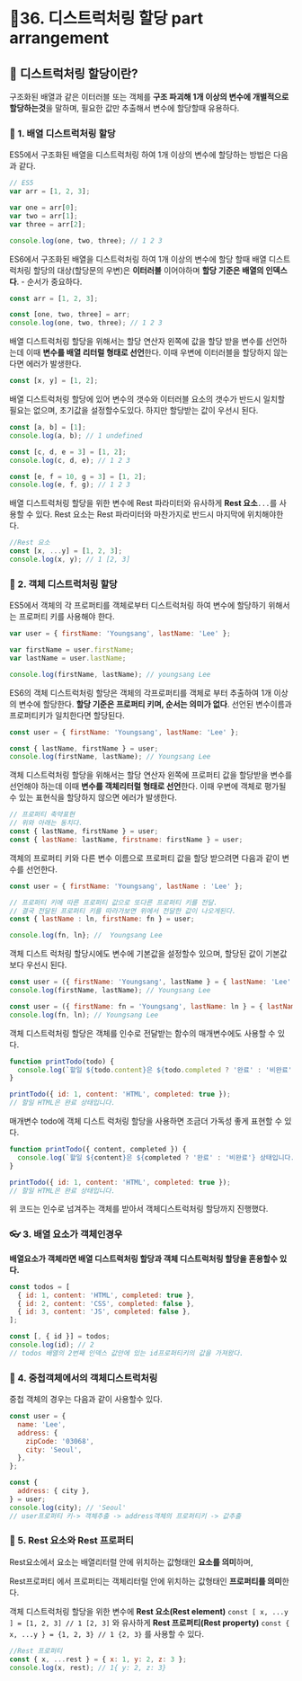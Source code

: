 # 🎈36. 디스트럭처링 할당 part arrangement

## 🔎 디스트럭처링 할당이란?

구조화된 배열과 같은 이터러블 또는 객체를 **구조 파괴해 1개 이상의 변수에 개별적으로 할당하는것**을 말하며, 필요한 값만 추출해서 변수에 할당할때 유용하다.

### 🎢 1. 배열 디스트럭처링 할당

ES5에서 구조화된 배열을 디스트럭처링 하여 1개 이상의 변수에 할당하는 방법은 다음과 같다.

```javascript
// ES5
var arr = [1, 2, 3];

var one = arr[0];
var two = arr[1];
var three = arr[2];

console.log(one, two, three); // 1 2 3
```

ES6에서 구조화된 배열을 디스트럭처링 하여 1개 이상의 변수에 할당 할때 배열 디스트럭처링 할당의 대상(할당문의 우변)은 **이터러블** 이어야하며 **할당 기준은 배열의 인덱스다**. - 순서가 중요하다.

```javascript
const arr = [1, 2, 3];

const [one, two, three] = arr;
console.log(one, two, three); // 1 2 3
```

배열 디스트럭처링 할당을 위해서는 할당 연산자 왼쪽에 값을 할당 받을 변수를 선언하는데 이때 **변수를 배열 리터럴 형태로 선언**한다. 이때 우변에 이터러블을 할당하지 않는다면 에러가 발생한다.

```javascript
const [x, y] = [1, 2];
```

배열 디스트럭처링 할당에 있어 변수의 갯수와 이터러블 요소의 갯수가 반드시 일치할 필요는 없으며, 초기값을 설정할수도있다. 하지만 할당받는 값이 우선시 된다.

```javascript
const [a, b] = [1];
console.log(a, b); // 1 undefined

const [c, d, e = 3] = [1, 2];
console.log(c, d, e); // 1 2 3

const [e, f = 10, g = 3] = [1, 2];
console.log(e, f, g); // 1 2 3
```

배열 디스트럭처링 할당을 위한 변수에 Rest 파라미터와 유사하게 **Rest 요소**`...`를 사용할 수 있다. Rest 요소는 Rest 파라미터와 마찬가지로 반드시 마지막에 위치해야한다.

```javascript
//Rest 요소
const [x, ...y] = [1, 2, 3];
console.log(x, y); // 1 [2, 3]
```

### 🚗 2. 객체 디스트럭처링 할당

ES5에서 객체의 각 프로퍼티를 객체로부터 디스트럭처링 하여 변수에 할당하기 위해서는 프로퍼티 키를 사용해야 한다.

```javascript
var user = { firstName: 'Youngsang', lastName: 'Lee' };

var firstName = user.firstName;
var lastName = user.lastName;

console.log(firstName, lastName); // youngsang Lee
```

ES6의 객체 디스트럭처링 할당은 객체의 각프로퍼티를 객체로 부터 추출하여 1개 이상의 변수에 할당한다. **할당 기준은 프로퍼티 키며, 순서는 의미가 없다**. 선언된 변수이름과 프로퍼티키가 일치한다면 할당된다.

```javascript
const user = { firstName: 'Youngsang', lastName: 'Lee' };

const { lastName, firstName } = user;
console.log(firstName, lastName); // Youngsang Lee
```

객체 디스트럭처링 할당을 위해서는 할당 연산자 왼쪽에 프로퍼티 값을 할당받을 변수를 선언해야 하는데 이때 **변수를 객체리터럴 형태로 선언**한다. 이때 우변에 객체로 평가될수 있는 표현식을 할당하지 않으면 에러가 발생한다.

```javascript
// 프로퍼티 축약표현
// 위와 아래는 동치다.
const { lastName, firstName } = user;
const { lastName: lastName, firstname: firstName } = user;
```

객체의 프로퍼티 키와 다른 변수 이름으로 프로퍼티 값을 할당 받으려면 다음과 같이 변수를 선언한다.

```javascript
const user = { firstName: 'Youngsang', lastName : 'Lee' };

// 프로퍼티 키에 따른 프로퍼티 값으로 또다른 프로퍼티 키를 전달.
// 결국 전달된 프로퍼티 키를 따라가보면 위에서 전달한 값이 나오게된다.
const { lastName : ln, firstName: fn } = user;

console.log(fn, ln}; //  Youngsang Lee
```

객체 디스트 럭처링 할당시에도 변수에 기본값을 설정할수 있으며, 할당된 값이 기본값보다 우선시 된다.

```javascript
const user = ({ firstName: 'Youngsang', lastName } = { lastName: 'Lee' });
console.log(firstName, lastName); // Youngsang Lee

const user = ({ firstName: fn = 'Youngsang', lastName: ln } = { lastName: 'Lee' });
console.log(fn, ln); // Youngsang Lee
```

객체 디스트럭처링 할당은 객체를 인수로 전달받는 함수의 매개변수에도 사용할 수 있다.

```javascript
function printTodo(todo) {
  console.log(`할일 ${todo.content}은 ${todo.completed ? '완료' : '비완료'} 상태입니다.`);
}

printTodo({ id: 1, content: 'HTML', completed: true });
// 할일 HTML은 완료 상태입니다.
```

매개변수 todo에 객체 디스트 럭처링 할당을 사용하면 조금더 가독성 좋게 표현할 수 있다.

```javascript
function printTodo({ content, completed }) {
  console.log(`할일 ${content}은 ${completed ? '완료' : '비완료'} 상태입니다.`);
}

printTodo({ id: 1, content: 'HTML', completed: true });
// 할일 HTML은 완료 상태입니다.
```

위 코드는 인수로 넘겨주는 객체를 받아서 객체디스트럭처링 할당까지 진행했다.

### 👓 3. 배열 요소가 객체인경우

**배열요소가 객체라면 배열 디스트럭처링 할당과 객체 디스트럭처링 할당을 혼용할수 있다.**

```javascript
const todos = [
  { id: 1, content: 'HTML', completed: true },
  { id: 2, content: 'CSS', completed: false },
  { id: 3, content: 'JS', completed: false },
];

const [, { id }] = todos;
console.log(id); // 2
// todos 배열의 2번째 인덱스 값안에 있는 id프로퍼티키의 값을 가져왔다.
```

### 🧱 4. 중첩객체에서의 객체디스트럭처링

중첩 객체의 경우는 다음과 같이 사용할수 있다.

```javascript
const user = {
  name: 'Lee',
  address: {
    zipCode: '03068',
    city: 'Seoul',
  },
};

const {
  address: { city },
} = user;
console.log(city); // 'Seoul'
// user프로퍼티 키-> 객체추출 -> address객체의 프로퍼티키 -> 값추출
```

### 🧮 5. Rest 요소와 Rest 프로퍼티

Rest요소에서 요소는 배열리터럴 안에 위치하는 값형태인 **요소를 의미**하며,

Rest프로퍼티 에서 프로퍼티는 객체리터럴 안에 위치하는 값형태인 **프로퍼티를 의미**한다.

객체 디스트럭처링 할당을 위한 변수에 **Rest 요소(Rest element)** `const [ x, ...y ] = [1, 2, 3] // 1 [2, 3]` 와 유사하게 **Rest 프로퍼티(Rest property)** `const { x, ...y } = {1, 2, 3} // 1 {2, 3}` 를 사용할 수 있다.

```javascript
//Rest 프로퍼티
const { x, ...rest } = { x: 1, y: 2, z: 3 };
console.log(x, rest); // 1{ y: 2, z: 3}
```

